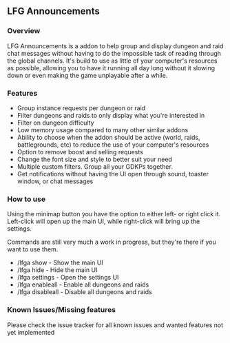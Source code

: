 ## LFG Announcements
 
### Overview
LFG Announcements is a addon to help group and display dungeon and raid chat messages without having to do the impossible task of reading through the global channels. It's build to use as little of your computer's resources as possible, allowing you to have it running all day long without it slowing down or even making the game unplayable after a while.
 
### Features
- Group instance requests per dungeon or raid
- Filter dungeons and raids to only display what you're interested in
- Filter on dungeon difficulty
- Low memory usage compared to many other similar addons
- Ability to choose when the addon should be active (world, raids, battlegrounds, etc) to reduce the use of your computer's resources
- Option to remove boost and selling requests
- Change the font size and style to better suit your need
- Multiple custom filters. Group all your GDKPs together.
- Get notifications without having the UI open through sound, toaster window, or chat messages

 
### How to use
Using the minimap button you have the option to either left- or right click it. Left-click will open up the main UI, while right-click will bring up the settings.

Commands are still very much a work in progress, but they're there if you want to use them.
- /lfga show - Show the main UI
- /lfga hide - Hide the main UI
- /lfga settings - Open the settings UI
- /lfga enableall - Enable all dungeons and raids
- /lfga disableall - Disable all dungeons and raids

 
### Known Issues/Missing features
Please check the issue tracker for all known issues and wanted features not yet implemented
